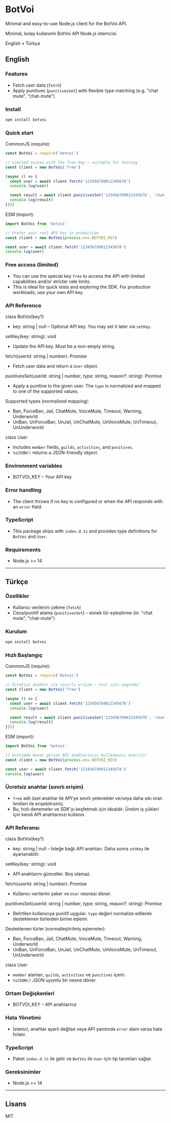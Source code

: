 # BotVoi

Minimal and easy-to-use Node.js client for the BotVoi API.

Minimal, kolay kullanımlı BotVoi API Node.js istemcisi.

English • Türkçe

## English

### Features
- Fetch user data (`fetch`)
- Apply punitives (`punitivesSet`) with flexible type matching (e.g. "chat mute", "chat-mute")

### Install

```bash
npm install botvoi
```

### Quick start

CommonJS (require):

```js
const BotVoi = require('botvoi')

// Limited access with the free key – suitable for testing
const client = new BotVoi('free')

(async () => {
  const user = await client.fetch('123456789012345678')
  console.log(user)

  const result = await client.punitivesSet('123456789012345678', 'chat-mute', 'Spam')
  console.log(result)
})()
```

ESM (import):

```js
import BotVoi from 'botvoi'

// Prefer your real API key in production
const client = new BotVoi(process.env.BOTVOI_KEY)

const user = await client.fetch('123456789012345678')
console.log(user)
```

### Free access (limited)
- You can use the special key `free` to access the API with limited capabilities and/or stricter rate limits.
- This is ideal for quick tests and exploring the SDK. For production workloads, use your own API key.

### API Reference

class BotVoi(key?)
- key: string | null – Optional API key. You may set it later via `setKey`.

setKey(key: string): void
- Update the API key. Must be a non-empty string.

fetch(userId: string | number): Promise<User>
- Fetch user data and return a `User` object.

punitivesSet(userId: string | number, type: string, reason?: string): Promise<any>
- Apply a punitive to the given user. The `type` is normalized and mapped to one of the supported values.

Supported types (normalized mapping):
- Ban, ForceBan, Jail, ChatMute, VoiceMute, Timeout, Warning, Underworld
- UnBan, UnForceBan, UnJail, UnChatMute, UnVoiceMute, UnTimeout, UnUnderworld

class User
- Includes `member` fields, `guilds`, `activities`, and `punitives`.
- `toJSON()` returns a JSON-friendly object.

### Environment variables
- BOTVOI_KEY – Your API key

### Error handling
- The client throws if no key is configured or when the API responds with an `error` field.

### TypeScript
- This package ships with `index.d.ts` and provides type definitions for `BotVoi` and `User`.

### Requirements
- Node.js >= 14

---

## Türkçe

### Özellikler
- Kullanıcı verilerini çekme (`fetch`)
- Ceza/punitif atama (`punitivesSet`) – esnek tür eşleştirme (ör. "chat mute", "chat-mute")

### Kurulum

```bash
npm install botvoi
```

### Hızlı Başlangıç

CommonJS (require):

```js
const BotVoi = require('botvoi')

// Ücretsiz anahtar ile sınırlı erişim – test için uygundur
const client = new BotVoi('free')

(async () => {
  const user = await client.fetch('123456789012345678')
  console.log(user)

  const result = await client.punitivesSet('123456789012345678', 'chat-mute', 'Spam')
  console.log(result)
})()
```

ESM (import):

```js
import BotVoi from 'botvoi'

// Üretimde kendi gerçek API anahtarınızı kullanmanız önerilir
const client = new BotVoi(process.env.BOTVOI_KEY)

const user = await client.fetch('123456789012345678')
console.log(user)
```

### Ücretsiz anahtar (sınırlı erişim)
- `free` adlı özel anahtar ile API’ye sınırlı yetenekler ve/veya daha sıkı oran limitleri ile erişebilirsiniz.
- Bu, hızlı denemeler ve SDK’yı keşfetmek için idealdir. Üretim iş yükleri için kendi API anahtarınızı kullanın.

### API Referansı

class BotVoi(key?)
- key: string | null – İsteğe bağlı API anahtarı. Daha sonra `setKey` ile ayarlanabilir.

setKey(key: string): void
- API anahtarını günceller. Boş olamaz.

fetch(userId: string | number): Promise<User>
- Kullanıcı verilerini çeker ve `User` nesnesi döner.

punitivesSet(userId: string | number, type: string, reason?: string): Promise<any>
- Belirtilen kullanıcıya punitif uygular. `type` değeri normalize edilerek desteklenen türlerden birine eşlenir.

Desteklenen türler (normalleştirilmiş eşlemeler):
- Ban, ForceBan, Jail, ChatMute, VoiceMute, Timeout, Warning, Underworld
- UnBan, UnForceBan, UnJail, UnChatMute, UnVoiceMute, UnTimeout, UnUnderworld

class User
- `member` alanları, `guilds`, `activities` ve `punitives` içerir.
- `toJSON()` JSON uyumlu bir nesne döner.

### Ortam Değişkenleri
- BOTVOI_KEY – API anahtarınız

### Hata Yönetimi
- İstemci, anahtar ayarlı değilse veya API yanıtında `error` alanı varsa hata fırlatır.

### TypeScript
- Paket `index.d.ts` ile gelir ve `BotVoi` ile `User` için tip tanımları sağlar.

### Gereksinimler
- Node.js >= 14

---

## Lisans
MIT

